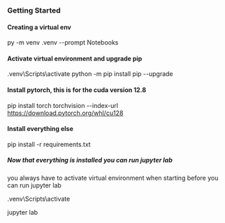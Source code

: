 ### Getting Started

#### Creating a virtual env

py -m venv .venv --prompt Notebooks

#### Activate virtual environment and upgrade pip
.venv\Scripts\activate
python -m pip install pip --upgrade

#### Install pytorch, this is for the cuda version 12.8

pip install torch torchvision --index-url https://download.pytorch.org/whl/cu128

#### Install everything else

pip install -r requirements.txt


##### Now that everything is installed you can run jupyter lab

you always have to activate virtual environment when starting before you can run jupyter lab

.venv\Scripts\activate

jupyter lab



